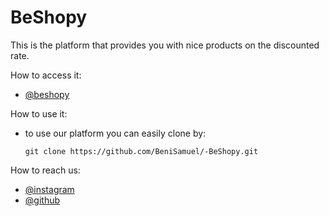 # BeShopy

This is the platform that provides you with nice products on the discounted rate.

How to access it:

- [@beshopy](https://beshopy.vercel.app) 

How to use it:

- to use our platform you can easily clone by:

    ``git clone https://github.com/BeniSamuel/-BeShopy.git``

How to reach us:

- [@instagram](https://www.instagram.com/benisamuel4/)
- [@github](https://github.com/BeniSamuel/)
